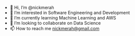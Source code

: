 - 👋 Hi, I’m @nickmerah
- 👀 I’m interested in Software Engineering and Development
- 🌱 I’m currently learning Machine Learning and AWS
- 💞️ I’m looking to collaborate on Data Science
- 📫 How to reach me nickmerah@gmail.com

<!---
nickmerah/nickmerah is a ✨ special ✨ repository because its `README.md` (this file) appears on your GitHub profile.
You can click the Preview link to take a look at your changes.
--->
